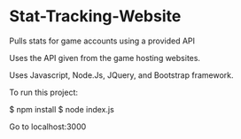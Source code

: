 # Stat-Tracking-Website
Pulls stats for game accounts using a provided API

Uses the API given from the game hosting websites.

Uses Javascript, Node.Js, JQuery, and Bootstrap framework.

To run this project:

$ npm install
$ node index.js

Go to localhost:3000
